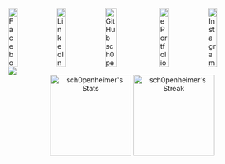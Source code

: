 <div><a href="https://facebook.com/bidiouane.haitam"><img src="assets/facebook.svg" width="19.5%" height=120 alt="Facebook sch0penheimer"></a><a href="https://www.linkedin.com/in/haitam-bidiouane/"><img src="assets/linkedin.svg" width="19.5%" height=120 alt="LinkedIn sch0penheimer"></a><a href="https://github.com/sch0penheimer"><img src="assets/middleLogo.svg" width="22%" height=120 alt="GitHub sch0penheimer Too ;)"></a><a href="https://sch0penheimer.github.io"><img src="assets/web.svg" width="19.5%" height=120 alt="ePortfolio sch0penheimer"></a><a href="https://www.instagram.com/haitvmm/"><img src="assets/instagram.svg" width="19.5%" height=120 alt="Instagram sch0penheimer"></a></div>

<div>
  <img src="https://github.com/user-attachments/assets/feb366e8-62fa-41fc-bf74-179ecda33abc">
</div>

<div align="center">
  <img src="https://github-readme-stats.vercel.app/api?username=sch0penheimer&theme=graywhite&show_icons=true&hide_border=false&count_private=true&bg_color=333333&title_color=FFFFFF&text_color=FFFFFF&icon_color=FFFFFF&border_color=dddddd" alt="sch0penheimer's Stats" height="165">
  <img src="https://github-readme-streak-stats.herokuapp.com/?user=sch0penheimer&theme=graywhite&hide_border=false&background=333333&stroke=FFFFFF&ring=FFFFFF&fire=FFFFFF&currStreakNum=FFFFFF&sideNums=FFFFFF&currStreakLabel=FFFFFF&sideLabels=FFFFFF&dates=FFFFFF&border=dddddd" alt="sch0penheimer's Streak" height="165">
</div>
